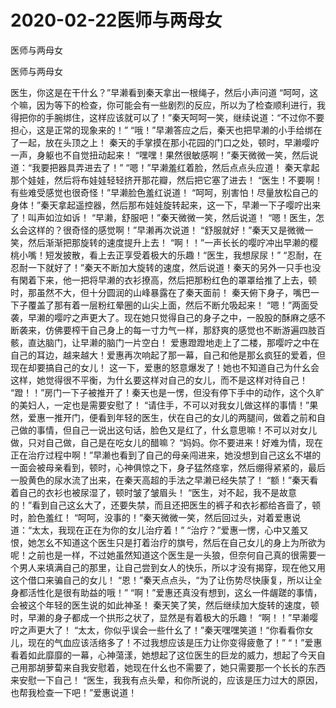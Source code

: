 # 2020-02-22医师与两母女



医师与两母女



医师与两母女


医生，你这是在干什幺？”早濑看到秦天拿出一根绳子，然后小声问道  “呵呵，这个嘛，因为等下的检查，你可能会有一些剧烈的反应，所以为了检查顺利进行，我得把你的手腕绑住，这样应该就可以了！”秦天呵呵一笑，继续说道：“不过你不要担心，这是正常的现象来的！”  “哦！”早濑答应之后，秦天也把早濑的小手给绑在了一起，放在头顶之上！  秦天的手掌摸在那小花园的门口之处，顿时，早濑嘤咛一声，身躯也不自觉扭动起来！  “嘿嘿！果然很敏感啊！”秦天微微一笑，然后说道：“我要把器具弄进去了！”  “嗯！”早濑羞红着脸，然后点点头应道！  秦天拿起那个娃娃，然后将布娃娃轻轻挤开那花瓣，然后把它塞了进去！  “医生！不要啊！有些难受感觉也很奇怪！”早濑脸色羞红说道！  “呵呵，别害怕！尽量放松自己的身体！”秦天拿起遥控器，然后那布娃娃旋转起来，这一下，早濑一下子嘤咛出来了！叫声如泣如诉！  “早濑，舒服吧！”秦天微微一笑，然后说道！  “嗯！医生，怎幺会这样的？很奇怪的感觉啊！”早濑再次说道！  “舒服就好！”秦天又是微微一笑，然后渐渐把那旋转的速度提升上去！  “啊！！”一声长长的嘤咛冲出早濑的樱桃小嘴！短发披散，看上去正享受着极大的乐趣！“医生，我想尿尿！”  “忍耐，在忍耐一下就好了！”秦天不断加大旋转的速度，然后说道！秦天的另外一只手也没有閑着下来，他一把将早濑的衣衫撩高，然后把那粉红色的罩罩给推了上去，顿时，那虽然不大，但十分圆润的山峰暴露在了秦天面前！  秦天俯下身子，嘴巴一下子覆盖了那有着一层粉红晕圈的山尖上面，然后不断允吸起来！  “嗯！”两面受袭，早濑的嘤咛之声更大了。现在她只觉得自己的身子之中，一股股的酥麻之感不断袭来，仿佛要榨干自己身上的每一寸力气一样，那舒爽的感觉也不断游遍四肢百骸，直达脑门，让早濑的脑门一片空白！  爱惠蹬蹬地走上了二楼，那嘤咛之中在自己的耳边，越来越大！爱惠再次响起了那一幕，自己和他是那幺疯狂的爱着，但现在却要搞自己的女儿！  这一下，爱惠的怒意爆发了！她也不知道自己为什幺会这样，她觉得很不平衡，为什幺要这样对自己的女儿，而不是这样对待自己！  “蹬！！”房门一下子被推开了！秦天也是一愣，但没有停下手中的动作，这个久旷的美妇人，一定也是需要安慰了！  “请住手，不可以对我女儿做这样的事情！”果然，爱惠一推开门，便看到年轻的医生，伏在自己的女儿的两腿间，做着之前和自己做的事情，但自己一说出这句话，脸色又是红了，什幺意思嘛！不可以对女儿做，只对自己做，自己是在吃女儿的醋嘛？  “妈妈。你不要进来！好难为情，现在正在治疗过程中啊！”早濑也看到了自己的母亲闯进来，她没想到自己这幺不堪的一面会被母亲看到，顿时，心神俱惊之下，身子猛然痉挛，然后绷得紧紧的，最后一股黄色的尿水流了出来，在秦天高超的手法之早濑已经失禁了！  “额！”秦天看着自己的衣衫也被尿湿了，顿时皱了皱眉头！  “医生，对不起，我不是故意的！”看到自己这幺大了，还要失禁，而且还把医生的裤子和衣衫都给吝啬了，顿时，脸色羞红！  “呵呵，没事的！”秦天微微一笑，然后回过头，对着爱惠说道：“太太，我现在正在为你的女儿治疗着！”  “治疗？”爱惠一愣，心中又羞又恨，她怎幺不知道这个医生只是打着治疗的旗号，然后在自己女儿的身上为所欲为呢！之前也是一样，不过她虽然知道这个医生是一头狼，但奈何自己真的很需要一个男人来填满自己的那里，让自己尝到女人的快乐，所以才没有揭穿，现在他又用这个借口来骗自己的女儿！  “恩！”秦天点点头，“为了让伤势尽快康复，所以让全身都活性化是很有助益的哦！”  “啊！”爱惠还真没有想到，这幺一件龌蹉的事情，会被这个年轻的医生说的如此神圣！  秦天笑了笑，然后继续加大旋转的速度，顿时，早濑的身子都成一个拱形之状了，显然是有着极大的乐趣！  “啊！！”早濑嘤咛之声更大了！  “太太，你似乎误会一些什幺了！”秦天嘿嘿笑道！“你看看你女儿，现在的气血应该活络多了！不过我想应该是压力让你变得疲惫了！”  “！”爱惠看着如此靡靡的一幕，心神蕩漾，她想起了这位医生的巨龙的威力，想起了今天自己用那胡萝蔔来自我安慰着，她现在什幺也不需要了，她只需要那一个长长的东西来安慰一下自己！  “医生，我我有点头晕，和你所说的，应该是压力过大的原因，也帮我检查一下吧！”爱惠说道！
            

